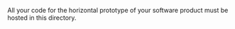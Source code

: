 All your code for the horizontal prototype of your software product must be hosted in this directory. 